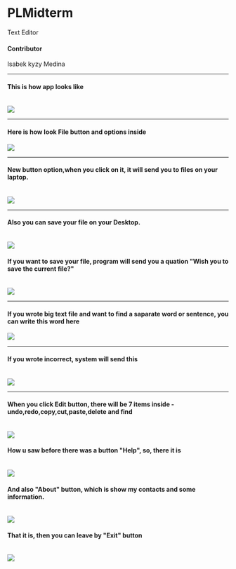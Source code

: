 # PLMidterm

Text Editor 

<h4>Contributor</h4>
<p>Isabek kyzy Medina</p>

<hr>

<h4>This is how app looks like</h4>
<br>

<img src="https://avatars.mds.yandex.net/get-images-cbir/4488919/igUCs1lqc6cmfJldMwDmpA6115/ocr">

<hr>
<h4>Here is how look File button and options inside</h4>
<b4>
<img src="https://avatars.mds.yandex.net/get-images-cbir/4032426/ZUiXj3wDyf1QGvMttleIUA0132/ocr">
<hr>
  <h4>New button option,when you click on it, it will send you to files on your laptop.</h4>
<br>
<img src="https://avatars.mds.yandex.net/get-images-cbir/4351189/k3WkmAS2y9NGA3AUdB2law1992/ocr">
<hr>
  <h4>Also you can save your file on your Desktop.</h4>
  
<br>
<img src="https://avatars.mds.yandex.net/get-images-cbir/4537934/wPIdMYyIiiUtTb9GVtjalg6442/ocr">
<br>
  <h4>If you want to save your file, program will send you a quation "Wish you to save the current file?"</h4>
<br>

<img src="https://avatars.mds.yandex.net/get-images-cbir/4495327/YsJjbiWA5Bl0r3FkRK5n5w9763/ocr">

<hr>
<h4>If you wrote big text file and want to find a saparate word or sentence, you can write this word here</h4>
<b4>
<img src="https://avatars.mds.yandex.net/get-images-cbir/4080295/vKUjIlfX0564mjcNfYaoxQ5072/ocr">
  
<hr>
  <h4>If you wrote incorrect, system will send this</h4>
<br>
<img src="https://avatars.mds.yandex.net/get-images-cbir/4347551/yn9E5em9s8lUjeWueRAs3w8576/ocr">
<hr>
  <h4>When you click Edit button, there will be 7 items inside - undo,redo,copy,cut,paste,delete and find</h4>
<br>
<img src="https://avatars.mds.yandex.net/get-images-cbir/3598935/JE49KNAlePUg7UR17MJTGw0223/ocr">
  
  <br>
  <h4>How u saw before there was a button "Help", so, there it is </h4>
<br>

<img src="https://avatars.mds.yandex.net/get-images-cbir/4481300/R0uzf67gmF6_Y4Lccj8V1Q4750/ocr">

<br>
  <h4>And also "About" button, which is show my contacts and some information.</h4>
<br>

<img src="https://avatars.mds.yandex.net/get-images-cbir/3588055/NsB-juNezZ5QqyND-Asntw5439/ocr">

<br>
  <h4>That it is, then you can leave by "Exit" button</h4>
<br>

<img src="https://avatars.mds.yandex.net/get-images-cbir/4119697/j0U4djKAxSbOTIEPXKe7aA3344/ocr">
